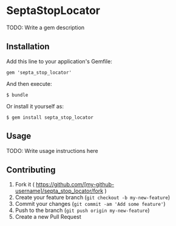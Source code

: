 # SeptaStopLocator

TODO: Write a gem description

## Installation

Add this line to your application's Gemfile:

    gem 'septa_stop_locator'

And then execute:

    $ bundle

Or install it yourself as:

    $ gem install septa_stop_locator

## Usage

TODO: Write usage instructions here

## Contributing

1. Fork it ( https://github.com/[my-github-username]/septa_stop_locator/fork )
2. Create your feature branch (`git checkout -b my-new-feature`)
3. Commit your changes (`git commit -am 'Add some feature'`)
4. Push to the branch (`git push origin my-new-feature`)
5. Create a new Pull Request
